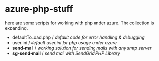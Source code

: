 # azure-php-stuff

here are some scripts for working with php under azure. The collection is expanding.

- defaultToLoad.php / *default code for error handling & debugging*
- user.ini / *default user.ini for php usage under azure*
- **send-mail** / *working solution for sending mails with any smtp server*
- **sg-send-mail** / *send mail with SendGrid PHP Library*
